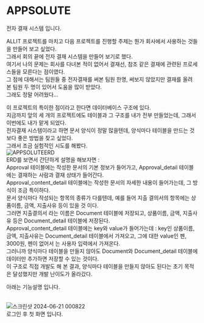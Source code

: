 # APPSOLUTE
전자 결재 시스템 입니다.<br>

ALLIT 프로젝트를 마치고 다음 프로젝트를 진행할 주제는 뭔가 회사에서 사용하는 것들을 만들어 보고 싶었다.<br>
그래서 회의 끝에 전자 결재 시스템을 만들어 보기로 했다.<br>
여기서 나의 문제는 회사를 다녀본 적이 없어서 결재선, 참조 같은 결재에 관련된 프로세스들을 모른다는 점이였다.<br>
그 점에 대해서는 팀원들 중 전자결재를 써본 팀원 한명, 써보지 않았지만 결재를 올려 본 팀원 두 명이 있어서 도움을 많이 받았다.<br>
그래도 정말 어려웠다...<br>

이 프로젝트의 특이한 점이라고 한다면 데이터베이스 구조에 있다.<br>
지금까지 앞의 세 개의 프로젝트에도 테이블과 그 구조를 내가 전부 만들었는데, 그래서 이번에도 내가 맡게 되었다.<br>
전자결재 시스템이라고 하면 문서 양식이 정말 많을텐데, 양식마다 테이블을 만드는 것 보다 좋은 방법을 찾고 싶었다.<br>
그래서 조금 실험적인 시도를 해봤다.<br>
![APPSOLUTEERD](https://github.com/tyt9/Appsolute/assets/143326223/98a68741-0a3d-4a4c-9590-2a98202b1858)<br>
ERD를 보면서 간단하게 설명을 해보자면 :<br>
Approval 테이블에는 작성한 문서의 기본 정보가 들어가고, Approval_detail 테이블에는 결재하는 사람과 결재 상태가 들어간다.<br>
Approval_content_detail 테이블에는 작성한 문서의 자세한 내용이 들어가는데, 그 방식이 조금 특이하다.<br>
문서 양식마다 작성되는 항목의 종류가 다를텐데, 예를 들어 지출 결의서의 항목에는 상품이름, 금액, 지출사유 등이 있을 것 이다.<br>
그러면 지출결의서 라는 이름은 Document 테이블에 저장되고, 상품이름, 금액, 지출사유 등은 Document_detail 테이블에 저장된다.<br>
Approval_content_detail 테이블에는 key와 value가 들어가는데 : key인 상품이름, 금액, 지출사유는 Document_detail 테이블에서 가져오고, 그에 대한 value인 펜, 3000원, 펜이 없어서 는 사용자 입력에서 가져온다.<br>
그러니까 양식마다 테이블을 만들지 않아도 Document와 Document_detail 테이블에 데이터만 추가하면 저장할 수 있는 것이다.<br>
이 구조로 직접 개발도 해 본 결과, 양식마다 테이블을 만들지 않아도 된다는 초기 목적은 달성했지만 개발 난이도가 올라갔다.<br>




아래는 기능설명 입니다.<br><br>

![스크린샷 2024-06-21 000822](https://github.com/tyt9/Appsolute/assets/143326223/54a2ab31-6f73-48f4-823b-414ae0fdab29)<br>
로그인 후 첫 화면 입니다.<br>







